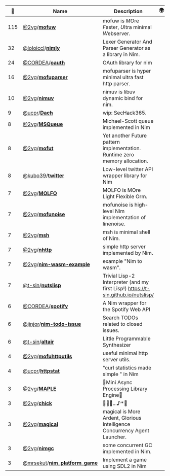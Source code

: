 |:star2: | Name | Description | 🌍|
|---|---|---|---|
|115|[@2vg](https://github.com/2vg)/[**mofuw**](https://github.com/2vg/mofuw)|mofuw is *MO*re *F*aster, *U*ltra minimal *W*ebserver.||
|32|[@loloiccl](https://github.com/loloiccl)/[**nimly**](https://github.com/loloiccl/nimly)|Lexer Generator And Parser Generator as a library in Nim.||
|24|[@CORDEA](https://github.com/CORDEA)/[**oauth**](https://github.com/CORDEA/oauth)|OAuth library for nim||
|16|[@2vg](https://github.com/2vg)/[**mofuparser**](https://github.com/2vg/mofuparser)|mofuparser is hyper minimal ultra fast http parser.||
|10|[@2vg](https://github.com/2vg)/[**nimuv**](https://github.com/2vg/nimuv)|nimuv is libuv dynamic bind for nim.||
|9|[@ucpr](https://github.com/ucpr)/[**Dach**](https://github.com/ucpr/Dach)|wip: SecHack365.||
|8|[@2vg](https://github.com/2vg)/[**MSQueue**](https://github.com/2vg/MSQueue)|Michael-Scott queue implemented in Nim||
|8|[@2vg](https://github.com/2vg)/[**mofut**](https://github.com/2vg/mofut)|Yet another Future pattern implementation. Runtime zero memory allocation.||
|8|[@kubo39](https://github.com/kubo39)/[**twitter**](https://github.com/kubo39/twitter)|Low-level twitter API wrapper library for Nim||
|7|[@2vg](https://github.com/2vg)/[**MOLFO**](https://github.com/2vg/MOLFO)|MOLFO is MOre Light Flexible Orm.||
|7|[@2vg](https://github.com/2vg)/[**mofunoise**](https://github.com/2vg/mofunoise)|mofunoise is high-level Nim implementation of linenoise.||
|7|[@2vg](https://github.com/2vg)/[**msh**](https://github.com/2vg/msh)|msh is minimal shell of Nim.||
|7|[@2vg](https://github.com/2vg)/[**nhttp**](https://github.com/2vg/nhttp)|simple http server implemented by Nim.||
|7|[@2vg](https://github.com/2vg)/[**nim-wasm-example**](https://github.com/2vg/nim-wasm-example)|example "Nim to wasm".||
|7|[@t-sin](https://github.com/t-sin)/[**nutslisp**](https://github.com/t-sin/nutslisp)|Trivial Lisp-2 Interpreter (and my first Lisp!) https://t-sin.github.io/nutslisp/||
|6|[@CORDEA](https://github.com/CORDEA)/[**spotify**](https://github.com/CORDEA/spotify)|A Nim wrapper for the Spotify Web API||
|6|[@jinjor](https://github.com/jinjor)/[**nim-todo-issue**](https://github.com/jinjor/nim-todo-issue)|Search TODOs related to closed issues.||
|6|[@t-sin](https://github.com/t-sin)/[**altair**](https://github.com/t-sin/altair)|Little Programmable Synthesizer||
|4|[@2vg](https://github.com/2vg)/[**mofuhttputils**](https://github.com/2vg/mofuhttputils)|useful minimal http server utils.||
|4|[@ucpr](https://github.com/ucpr)/[**httpstat**](https://github.com/ucpr/httpstat)|"curl statistics made simple " in Nim||
|3|[@2vg](https://github.com/2vg)/[**MAPLE**](https://github.com/2vg/MAPLE)|🍁Mini Async Processing Library Engine🍁||
|3|[@2vg](https://github.com/2vg)/[**chick**](https://github.com/2vg/chick)|🐤🐤🐤...♪*ﾟ||
|3|[@2vg](https://github.com/2vg)/[**magical**](https://github.com/2vg/magical)|magical is More Ardent, Glorious Intelligence Concurrency Agent Launcher.||
|3|[@2vg](https://github.com/2vg)/[**nimgc**](https://github.com/2vg/nimgc)|some concurrent GC implemented in Nim.||
|3|[@mrsekut](https://github.com/mrsekut)/[**nim_platform_game**](https://github.com/mrsekut/nim_platform_game)|Implement a game using SDL2 in Nim||


